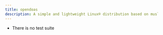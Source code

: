 ```yaml
---
title: opendoas
description: A simple and lightweight Linux® distribution based on musl libc and toybox
---
```


- There is no test suite
